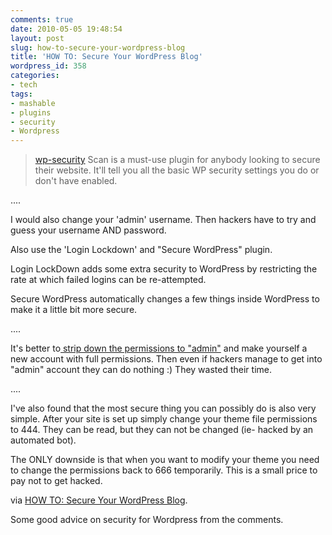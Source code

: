 ```yaml
---
comments: true
date: 2010-05-05 19:48:54
layout: post
slug: how-to-secure-your-wordpress-blog
title: 'HOW TO: Secure Your WordPress Blog'
wordpress_id: 358
categories:
- tech
tags:
- mashable
- plugins
- security
- Wordpress
---
```


> [wp-security](http://wordpress.org/extend/plugins/wp-security-scan/) Scan is a must-use plugin for anybody looking to secure their website. It'll tell you all the basic WP security settings you do or don't have enabled.

....

I would also change your 'admin' username. Then hackers have to try and guess your username AND password.

Also use the 'Login Lockdown' and "Secure WordPress" plugin.

Login LockDown adds some extra security to WordPress by restricting the rate at which failed logins can be re-attempted.

Secure WordPress automatically changes a few things inside WordPress to make it a little bit more secure.

....

It's better to[ strip down the permissions to "admin"](http://wpcanyon.com/tutorials/10-effective-ways-to-secure-your-wordpress-blog/) and make yourself a new account with full permissions. Then even if hackers manage to get into "admin" account they can do nothing :) They wasted their time.

....

I've also found that the most secure thing you can possibly do is also very simple. After your site is set up simply change your theme file permissions to 444. They can be read, but they can not be changed (ie- hacked by an automated bot).

The ONLY downside is that when you want to modify your theme you need to change the permissions back to 666 temporarily. This is a small price to pay not to get hacked.


via [HOW TO: Secure Your WordPress Blog](http://mashable.com/2010/04/28/wordpress-security-tips/).

Some good advice on security for Wordpress from the comments.
